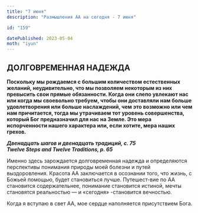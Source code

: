 ```yaml
---
title: "7 июня"
description: "Размышления АА на сегодня - 7 июня"

id: "159"

datePublished: 2023-05-04
moth: "iyun"
---
```


## ДОЛГОВРЕМЕННАЯ НАДЕЖДА

**Поскольку мы рождаемся с большим количеством естественных желаний,
неудивительно, что мы позволяем некоторым из них превысить свои прямые
обязанности. Когда они слепо увлекают нас или когда мы своевольно требуем,
чтобы они доставляли нам больше удовлетворения или больше наслаждений, чем это
возможно или чем нам причитается, тогда мы утрачиваем тот уровень
совершенства, который Бог предназначил для нас на Земле. Это мера
испорченности нашего характера или, если хотите, мера наших грехов.**

**_Двенадцать шагов и двенадцать традиций, с. 75  
Twelve Steps and Twelve Traditions, p. 65_**

Именно здесь зарождается долговременная надежда и определяются перспективы
понимания природы моей болезни и путей выздоровления. Красота АА заключается в
осознании того, что жизнь, с Божьей помощью, будет становиться лучше.
Путешест-вие по АА становится содержательнее, понимание становится истиной,
мечты становятся реальностью — и «сегодня» -становится вечностью.

Когда я вступаю в свет АА, мое сердце наполняется присутствием Бога.
